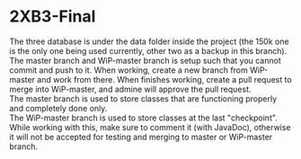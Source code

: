 # 2XB3-Final

The three database is under the data folder inside the project (the 150k one is the only one being used currently, other two as a backup in this branch).\
The master branch and WiP-master branch is setup such that you cannot commit and push to it. When working, create a new branch from WiP-master and work from there. When finishes working, create a pull request to merge into WiP-master, and admine will approve the pull request.\
The master branch is used to store classes that are functioning properly and completely done only.\
The WiP-master branch is used to store classes at the last "checkpoint".\
While working with this, make sure to comment it (with JavaDoc), otherwise it will not be accepted for testing and merging to master or WiP-master branch.
